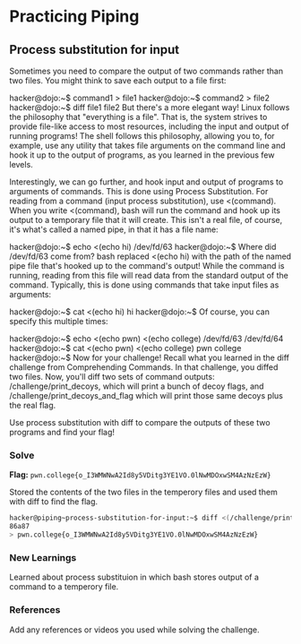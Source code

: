# Practicing Piping

## Process substitution for input
Sometimes you need to compare the output of two commands rather than two files. You might think to save each output to a file first:

hacker@dojo:~$ command1 > file1
hacker@dojo:~$ command2 > file2
hacker@dojo:~$ diff file1 file2
But there's a more elegant way! Linux follows the philosophy that "everything is a file". That is, the system strives to provide file-like access to most resources, including the input and output of running programs! The shell follows this philosophy, allowing you to, for example, use any utility that takes file arguments on the command line and hook it up to the output of programs, as you learned in the previous few levels.

Interestingly, we can go further, and hook input and output of programs to arguments of commands. This is done using Process Substitution. For reading from a command (input process substitution), use <(command). When you write <(command), bash will run the command and hook up its output to a temporary file that it will create. This isn't a real file, of course, it's what's called a named pipe, in that it has a file name:

hacker@dojo:~$ echo <(echo hi)
/dev/fd/63
hacker@dojo:~$
Where did /dev/fd/63 come from? bash replaced <(echo hi) with the path of the named pipe file that's hooked up to the command's output! While the command is running, reading from this file will read data from the standard output of the command. Typically, this is done using commands that take input files as arguments:

hacker@dojo:~$ cat <(echo hi)
hi
hacker@dojo:~$
Of course, you can specify this multiple times:

hacker@dojo:~$ echo <(echo pwn) <(echo college)
/dev/fd/63 /dev/fd/64
hacker@dojo:~$ cat <(echo pwn) <(echo college)
pwn
college
hacker@dojo:~$
Now for your challenge! Recall what you learned in the diff challenge from Comprehending Commands. In that challenge, you diffed two files. Now, you'll diff two sets of command outputs: /challenge/print_decoys, which will print a bunch of decoy flags, and /challenge/print_decoys_and_flag which will print those same decoys plus the real flag.

Use process substitution with diff to compare the outputs of these two programs and find your flag!

### Solve
**Flag:** `pwn.college{o_I3WMWNwA2Id8y5VDitg3YE1VO.0lNwMDOxwSM4AzNzEzW}`

Stored the contents of the two files in the temperory files and used them with diff to find the flag.

```bash
hacker@piping~process-substitution-for-input:~$ diff <(/challenge/print_decoys) <(/challenge/print_decoys_and_flag)
86a87
> pwn.college{o_I3WMWNwA2Id8y5VDitg3YE1VO.0lNwMDOxwSM4AzNzEzW}
```

### New Learnings
Learned about process substituion in which bash stores output of a command to a temperory file.

### References 
Add any references or videos you used while solving the challenge.
